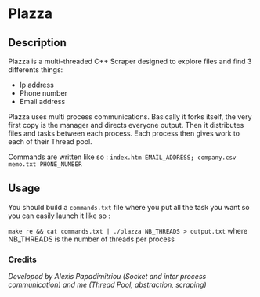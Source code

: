 # Plazza

## Description

Plazza is a multi-threaded C++ Scraper designed to explore files and find 3 differents things:
- Ip address
- Phone number
- Email address

Plazza uses multi process communications. Basically it forks itself, the very first copy is the manager and directs everyone output. Then it distributes files and tasks between each process. Each process then gives work to each of their Thread pool.

Commands are written like so :
```index.htm EMAIL_ADDRESS; company.csv memo.txt PHONE_NUMBER```

## Usage
You should build a ```commands.txt``` file where you put all the task you want so you can easily launch it like so :

```make re && cat commands.txt | ./plazza NB_THREADS > output.txt```
where NB_THREADS is the number of threads per process 

### Credits
*Developed by Alexis Papadimitriou (Socket and inter process communication) and me (Thread Pool, abstraction, scraping)*